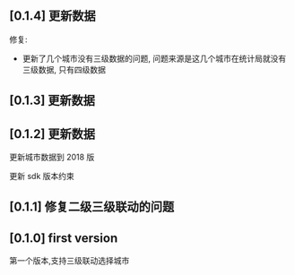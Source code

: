 ## [0.1.4] 更新数据

修复:

- 更新了几个城市没有三级数据的问题, 问题来源是这几个城市在统计局就没有三级数据, 只有四级数据

## [0.1.3] 更新数据

## [0.1.2] 更新数据

更新城市数据到 2018 版

更新 sdk 版本约束

## [0.1.1] 修复二级三级联动的问题

## [0.1.0] first version

第一个版本,支持三级联动选择城市
